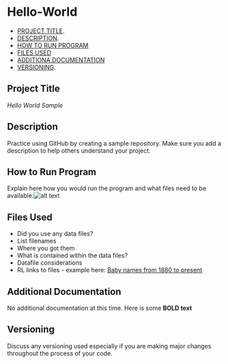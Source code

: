 # Hello-World
- [PROJECT TITLE](#Project-Title).
- [DESCRIPTION](Description).
- [HOW TO RUN PROGRAM](#How-to-run-program)
- [FILES USED](#files-used)
- [ADDITIONA DOCUMENTATION](#additional-documentation)
- [VERSIONING](#versioning).
## Project Title
*Hello World Sample*
## Description
Practice using GitHub by creating a sample repository. Make sure you add a description to help others understand your project.
## How to Run Program
Explain here how you would run the program and what files need to be available.![alt text](https://www.google.com/url?sa=i&url=https%3A%2F%2Fwww.aezion.com%2Fblogs%2Fpython-programming-language-introduction%2F&psig=AOvVaw3fj-R0f60QkZW_J-QkzUtG&ust=1730398077489000&source=images&cd=vfe&opi=89978449&ved=0CBQQjRxqFwoTCOjK4KnZtokDFQAAAAAdAAAAABAE)   
## Files Used
- Did you use any data files?
- List filenames
- Where you got them
- What is contained within the data files?
- Datafile considerations
- RL links to files - example here: [Baby names from 1880 to present](https://catalog.data.gov/dataset/baby-names-from-social-security-card-applications-national-level-data)
## Additional Documentation
No additional documentation at this time. Here is some **BOLD text**
## Versioning
Discuss any versioning used especially if you are making major changes throughout the process of your code.
